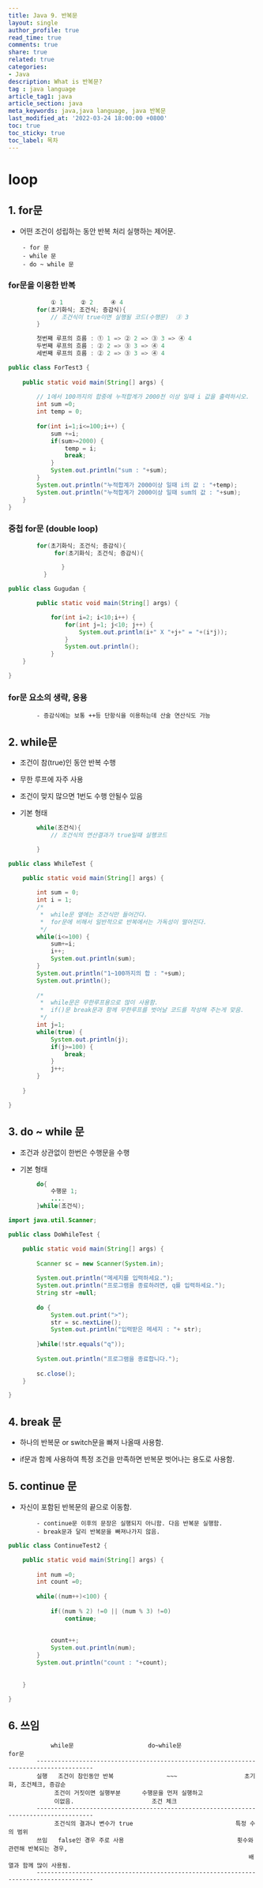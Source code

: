 ```yaml
---
title: Java 9. 반복문
layout: single
author_profile: true
read_time: true
comments: true
share: true
related: true
categories:
- Java
description: What is 반복문?
tag : java language
article_tag1: java
article_section: java
meta_keywords: java,java language, java 반복문
last_modified_at: '2022-03-24 18:00:00 +0800'
toc: true
toc_sticky: true
toc_label: 목차
---
```


loop
=======

## 1. for문

* 어떤 조건이 성립하는 동안 반복 처리 실행하는 제어문.

```
    - for 문
    - while 문
    - do ~ while 문
```

### for문을 이용한 반복 

```java
            ① 1     ② 2     ④ 4
        for(초기화식; 조건식; 증감식){
            // 조건식이 true이면 실행될 코드(수행문)  ③ 3
        }    

        첫번째 루프의 흐름 : ① 1 => ② 2 => ③ 3 => ④ 4
        두번째 루프의 흐름 : ② 2 => ③ 3 => ④ 4
        세번째 루프의 흐름 : ② 2 => ③ 3 => ④ 4
```

```java
public class ForTest3 {
	
	public static void main(String[] args) {
	
		// 1에서 100까지의 합중에 누적합계가 2000천 이상 일때 i 값을 출력하시오.
		int sum =0;
		int temp = 0;
		
		for(int i=1;i<=100;i++) {
			sum +=i;
			if(sum>=2000) {
				temp = i;
				break;
			}
			System.out.println("sum : "+sum);
		}
		System.out.println("누적합계가 2000이상 일때 i의 값 : "+temp);
		System.out.println("누적합계가 2000이상 일때 sum의 값 : "+sum);
	}
}
```

### 중첩 for문 (double loop)

```java
        for(초기화식; 조건식; 증감식){
             for(초기화식; 조건식; 증감식){

               }
          }
```

```java
public class Gugudan {

        public static void main(String[] args) {

			for(int i=2; i<10;i++) {
				for(int j=1; j<10; j++) {
					System.out.println(i+" X "+j+" = "+(i*j));
				}
				System.out.println();
			}
	}

}
```

### for문 요소의 생략, 응용

```
        - 증감식에는 보통 ++등 단항식을 이용하는데 산술 연산식도 가능
```

## 2. while문

* 조건이 참(true)인 동안 반복 수행

* 무한 루프에 자주 사용
* 조건이 맞지 많으면 1번도 수행 안될수 있음
* 기본 형태 

```java
        while(조건식){
            // 조건식의 연산결과가 true일때 실행코드

        }                
```

```java
public class WhileTest {

	public static void main(String[] args) {
		
		int sum = 0;
		int i = 1;
		/*
		 *  while문 옆에는 조건식만 들어간다.
		 *  for문에 비해서 일반적으로 반복에서는 가독성이 떨어진다.
		 */
		while(i<=100) {
			sum+=i;
			i++;
			System.out.println(sum);
		}
		System.out.println("1~100까지의 합 : "+sum);
		System.out.println();
		
		/*
		 *  while문은 무한루프용으로 많이 사용함.
		 *  if()문 break문과 함께 무한루프를 벗어날 코드를 작성해 주는게 맞음.
		 */
		int j=1;
		while(true) {
			System.out.println(j);
			if(j>=100) {
				break;
			}
			j++;
		}
		
	}

}
```

## 3. do ~ while 문

* 조건과 상관없이 한번은 수행문을 수행

* 기본 형태

```java
        do{
            수행문 1;
            ....
        }while(조건식);
```

```java
import java.util.Scanner;

public class DoWhileTest {

	public static void main(String[] args) {
		
		Scanner sc = new Scanner(System.in);
		
		System.out.println("메세지를 입력하세요.");
		System.out.println("프로그램을 종료하려면, q를 입력하세요.");
		String str =null;
		
		do {
			System.out.print(">");
			str = sc.nextLine();
			System.out.println("입력받은 메세지 : "+ str);
			
		}while(!str.equals("q"));
		
		System.out.println("프로그램을 종료합니다.");
		
		sc.close();
	}

}
```

## 4. break 문

* 하나의 반복문 or switch문을 빠져 나올때 사용함.

* if문과 함께 사용하여 특정 조건을 만족하면 반복문 벗어나는 용도로 사용함.

## 5. continue 문

* 자신이 포함된 반복문의 끝으로 이동함.

```
        - continue문 이후의 문장은 실행되지 아니함. 다음 반복문 실행함.
        - break문과 달리 반복문을 빠져나가지 않음.
```

```java
public class ContinueTest2 {

	public static void main(String[] args) {
		
		int num =0;
		int count =0;
		
		while((num++)<100) {
			
			if((num % 2) !=0 || (num % 3) !=0)
				continue;
	
			
			count++;
			System.out.println(num);
		}
		System.out.println("count : "+count);
		
		
	}

}
```

## 6. 쓰임

```
 		    while문                     do~while문                        for문
		--------------------------------------------------------------------------------------
		실행   조건이 참인동안 반복               ~~~                   초기화, 조건체크, 증감순
 		     조건이 거짓이면 실행부분      수행문을 먼저 실행하고
 		     이없음.                      조건 체크
		--------------------------------------------------------------------------------------
		     조건식의 결과나 변수가 true                             특정 수의 범위
		쓰임   false인 경우 주로 사용                                횟수와 관련해 반복되는 경우,
		                                                            배열과 함께 많이 사용됨.  
		--------------------------------------------------------------------------------------
```
